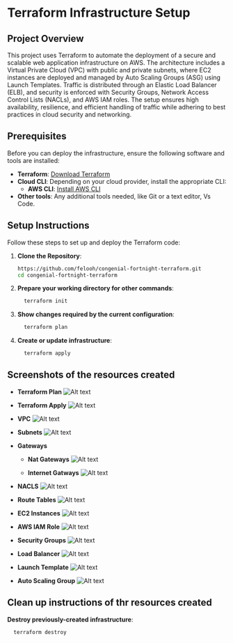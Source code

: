 # Terraform Infrastructure Setup

## Project Overview

This project uses Terraform to automate the deployment of a secure and scalable web application infrastructure on AWS. The architecture includes a Virtual Private Cloud (VPC) with public and private subnets, where EC2 instances are deployed and managed by Auto Scaling Groups (ASG) using Launch Templates. Traffic is distributed through an Elastic Load Balancer (ELB), and security is enforced with Security Groups, Network Access Control Lists (NACLs), and AWS IAM roles. The setup ensures high availability, resilience, and efficient handling of traffic while adhering to best practices in cloud security and networking.

## Prerequisites

Before you can deploy the infrastructure, ensure the following software and tools are installed:

- **Terraform**: [Download Terraform](https://www.terraform.io/downloads.html)
- **Cloud CLI**: Depending on your cloud provider, install the appropriate CLI:
  - **AWS CLI**: [Install AWS CLI](https://docs.aws.amazon.com/cli/latest/userguide/install-cliv2.html)
- **Other tools**: Any additional tools needed, like Git or a text editor, Vs Code.

## Setup Instructions

Follow these steps to set up and deploy the Terraform code:

1. **Clone the Repository**:
   ```bash  
   https://github.com/felooh/congenial-fortnight-terraform.git
   cd congenial-fortnight-terraform

2. **Prepare your working directory for other commands**:
   ```bash
     terraform init  

3. **Show changes required by the current configuration**:
   ```bash
     terraform plan     

4. **Create or update infrastructure**:
   ```bash
     terraform apply

## Screenshots of the resources created

  - **Terraform Plan**
  ![Alt text](/screenshots/plan.png?raw=true "Terraform plan")

  - **Terraform Apply**
  ![Alt text](/screenshots/apply.png?raw=true "Terraform apply")

  - **VPC**
  ![Alt text](/screenshots/vpcs.png?raw=true "Terraform plan")

  - **Subnets**
  ![Alt text](/screenshots/subnets.png?raw=true "Terraform plan")

  - **Gateways**
    - **Nat Gateways**
    ![Alt text](/screenshots/nat_gateways.png?raw=true "Terraform plan")

    - **Internet Gatways**
    ![Alt text](/screenshots/internet_gateways.png?raw=true "Terraform plan")


  - **NACLS**
  ![Alt text](/screenshots/nacls.png?raw=true "Terraform plan")

  - **Route Tables**
  ![Alt text](/screenshots/route_tables.png?raw=true "Terraform plan")

  - **EC2 Instances**
  ![Alt text](/screenshots/ec2_instance.png?raw=true "Terraform plan")

  - **AWS IAM Role**
  ![Alt text](/screenshots/iam_roles.png?raw=true "Terraform plan")

  - **Security Groups**
  ![Alt text](/screenshots/security_groups.png?raw=true "Terraform plan")

  - **Load Balancer**
  ![Alt text](/screenshots/load_balancers.png?raw=true "Terraform plan")

  - **Launch Template**
  ![Alt text](/screenshots/launch_templates.png?raw=true "Terraform plan")

  - **Auto Scaling Group**
  ![Alt text](/screenshots/auto_scaling_groups.png?raw=true "Terraform plan")


## Clean up instructions of thr resources created

  **Destroy previously-created infrastructure**:
   ```bash
     terraform destroy

  

